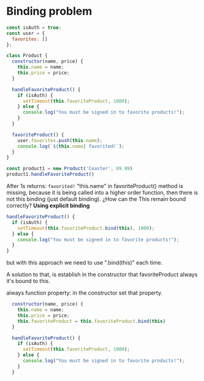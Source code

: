 # Binding problem

```js
const isAuth = true;
const user = {
  favorites: []
};

class Product {
  constructor(name, price) {
    this.name = name;
    this.price = price;
  }

  handleFavoriteProduct() {
    if (isAuth) {
      setTimeout(this.favoriteProduct, 1000);
    } else {
      console.log("You must be signed in to favorite products!");
    }
  }

  favoriteProduct() {
    user.favorites.push(this.name);
    console.log(`${this.name} favorited!`);
  }
}

const product1 = new Product('Coaster', 89.99)
product1.handleFavoriteProduct() 
```
After 1s returns: `favorited!`
"this.name" in favoriteProduct() method is missing, because it is being called into a higher order function, then there is not this binding (just default binding). ¿How can the This remain bound correctly? **Using explicit binding**

```js
handleFavoriteProduct() {
  if (isAuth) {
    setTimeout(this.favoriteProduct.bind(this), 1000);
  } else {
    console.log("You must be signed in to favorite products!");
  }
}
```
but with this approach we need to use ".bind(this)" each time.

A solution to that, is establish in the constructor that favoriteProduct always it's bound to this.

always function property: in the constructor set that property.

```js
  constructor(name, price) {
    this.name = name;
    this.price = price;
    this.favoriteProduct = this.favoriteProduct.bind(this)
  }

  handleFavoriteProduct() {
    if (isAuth) {
      setTimeout(this.favoriteProduct, 1000);
    } else {
      console.log("You must be signed in to favorite products!");
    }
  }
```